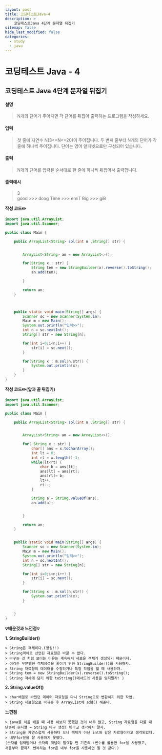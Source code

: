 ```yaml
---
layout: post
title: 코딩테스트Java-4
description: >
    코딩테스트Java 4단계 문자열 뒤집기
sitemap: false
hide_last_modified: false
categories:
  - study
  - java
---
```


# 코딩테스트 Java - 4

## 코딩테스트 Java 4단계 문자열 뒤집기


#### 설명

> N개의 단어가 주어지면 각 단어를 뒤집어 출력하는 프로그램을 작성하세요.

#### 입력
> 첫 줄에 자연수 N(3<=N<=20)이 주어집니다.
> 두 번째 줄부터 N개의 단어가 각 줄에 하나씩 주어집니다. 단어는 영어 알파벳으로만 구성되어 있습니다.

#### 출력
>N개의 단어를 입력된 순서대로 한 줄에 하나씩 뒤집어서 출력합니다.

#### 출력예시
> 3                
> good      >>>   doog
> Time     >>>    emiT
> Big     >>>     giB


**작성 코드✏️**

~~~java
import java.util.ArrayList;
import java.util.Scanner;

public class Main {

	public ArrayList<String> sol(int n ,String[] str) {


		ArrayList<String> an = new ArrayList<>();

		for(String x : str) {
			String tem = new StringBuilder(x).reverse().toString();
			an.add(tem);

		}

		return an;
	}



	public static void main(String[] args) {
		Scanner sc = new Scanner(System.in);
		Main m = new Main();
		System.out.println("입력>>");
		int n = sc.nextInt();
		String[] str = new String[n];

		for(int i=0;i<n;i++) {
			str[i] = sc.next();
		}

		for(String x : m.sol(n,str)) {
			System.out.println(x);
		}
	}
}
~~~


**작성 코드✏️(앞과 끝 뒤집기)**
~~~java
import java.util.ArrayList;
import java.util.Scanner;

public class Main {

	public ArrayList<String> sol(int n ,String[] str) {


		ArrayList<String> an = new ArrayList<>();

		for( String x : str) {
			char[] ans = x.toCharArray();
			int lt = 0;
			int rt = x.length()-1;
			while(lt<rt) {
				char b = ans[lt];
				ans[lt] = ans[rt];
				ans[rt]= b;
				lt++;
				rt--;
			}

			String a = String.valueOf(ans);
			an.add(a);


		}

		return an;
	}


	public static void main(String[] args) {
		Scanner sc = new Scanner(System.in);
		Main m = new Main();
		System.out.println("입력>>");
		int n = sc.nextInt();
		String[] str = new String[n];

		for(int i=0;i<n;i++) {
			str[i] = sc.next();
		}

		for(String x : m.sol(n,str)) {
			System.out.println(x);
		}


	}
}

~~~


**💡배운것과 느낀점💡**

**1. StringBuilder()**
~~~
> String은 객체이다.(명심!!)
> String객체로 선언된 자료형은 바꿀 수 없다.
> 바꾸는 것 처럼 보이는 이유는 계속해서 새로운 객체가 생성되기 때문이다.
> 이러한 무분별한 객체생성을 줄이기 위한 StringBuilder()를 사용하자.
> String 자료형의 데이터를 수정하거나 특정 작업을 할 때 사용하자.
> String tem = new StringBuilder(x).reverse().toString();
( String 객체에 담기 위한 toString()메서드의 사용을 잊지말자! )
~~~

**2. String.valueOf()**
~~~
> char배열로 바꿨던 데이터 자료형을 다시 String으로 변환하기 위한 작업.
> String 자료형으로 바꿔준 후 ArrayList에 add() 해준다.
~~~

**느낀점**
~~~
> java를 처음 배울 때 사용 해보지 못했던 것이 너무 많고, String 자료형을 다룰 때
단순히 문자열 = String 마구 생성! 이라고 생각하지 말자.
> String을 자연스럽게 사용하다 보니 객체가 아닌 int와 같은 자료형이라고 생각되었다.
> 내부for문을 잘 사용하지 못했다.
(숫자를 입력받거나 숫자의 개념이 필요할 땐 기존의 i변수를 활용한 for을 사용했고,
처음부터 끝까지 반복하는 for은 내부 for을 사용하면 될 것 같다.)
~~~
